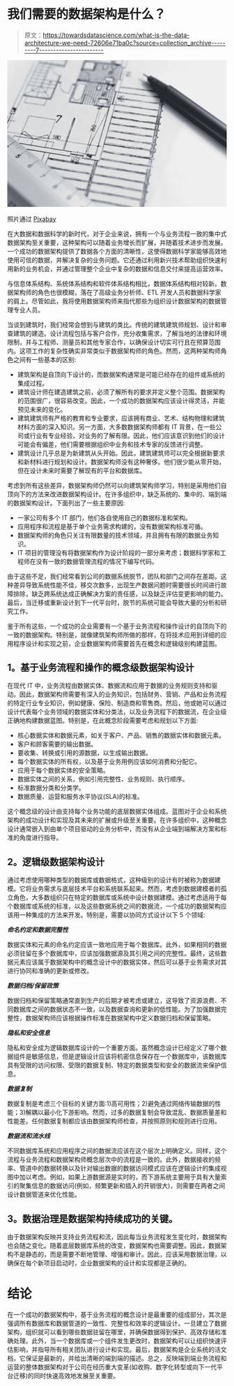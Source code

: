 # 我们需要的数据架构是什么？

> 原文：<https://towardsdatascience.com/what-is-the-data-architecture-we-need-72606e71ba0c?source=collection_archive---------7----------------------->

![](img/aeb79e64d2dc4a10f356e77a20c3ed8e.png)

照片通过 [Pixabay](https://pixabay.com/photos/architecture-blueprint-floor-plan-1857175/)

在大数据和数据科学的新时代，对于企业来说，拥有一个与业务流程一致的集中式数据架构至关重要，这种架构可以随着业务增长而扩展，并随着技术进步而发展。一个成功的数据架构提供了数据各个方面的清晰性，这使得数据科学家能够高效地使用可信的数据，并解决复杂的业务问题。它还通过利用新兴技术帮助组织快速利用新的业务机会，并通过管理整个企业中复杂的数据和信息交付来提高运营效率。

与信息体系结构、系统体系结构和软件体系结构相比，数据体系结构相对较新。数据架构师的角色也很模糊，落在了高级业务分析师、ETL 开发人员和数据科学家的肩上。尽管如此，我将使用数据架构师来指代那些为组织设计数据架构的数据管理专业人员。

当谈到建筑时，我们经常会想到与建筑的类比。传统的建筑建筑师规划、设计和审查建筑的建造。设计流程包括与客户合作，充分收集需求，了解当地的法律和环境限制，并与工程师、测量员和其他专家合作，以确保设计切实可行且在预算范围内。这项工作的复杂性确实非常类似于数据架构师的角色。然而，这两种架构师角色之间有一些基本的区别:

*   建筑架构是自顶向下设计的，而数据架构通常是可能已经存在的组件或系统的集成过程。
*   建筑设计师在建造建筑之前，必须了解所有的要求并定义整个范围。数据架构的范围很广，很容易改变。因此，一个成功的数据架构应该设计得灵活，并能预见未来的变化。
*   建筑建筑师有严格的教育和专业要求，应该拥有商业、艺术、结构物理和建筑材料方面的深入知识。另一方面，大多数数据架构师都有 IT 背景，在一些公司或行业有专业经验，对业务的了解有限。因此，他们应该意识到他们的设计可能会有偏差，他们需要根据组织中业务和技术专家的反馈进行调整。
*   建筑设计几乎总是为新建筑从头开始。因此，建筑建筑师可以完全根据新要求和新材料进行规划和设计。数据架构师没有这种奢侈。他们很少能从零开始，但在设计未来时需要了解现有的平台和数据库。

考虑到所有这些差异，数据架构师仍然可以向建筑架构师学习，特别是采用他们自顶向下的方法来改进数据架构设计。在许多组织中，缺乏系统的、集中的、端到端的数据架构设计。下面列出了一些主要原因:

*   一家公司有多个 IT 部门，他们各自使用自己的数据标准和架构。
*   应用程序和流程是基于单个业务需求构建的，没有数据架构标准可循。
*   数据架构师的角色只关注有限数量的技术领域，并且拥有有限的数据业务知识。
*   IT 项目的管理没有将数据架构作为设计阶段的一部分来考虑；数据科学家和工程师在没有一致的数据管理流程的情况下编写代码。

由于这些不足，我们经常看到公司的数据系统脱节，团队和部门之间存在差距。这种差异导致系统性能不佳，移交次数多，出现生产数据问题时需要很长时间进行故障排除，缺乏跨系统达成正确解决方案的责任感，以及缺乏评估变更影响的能力。最后，当迁移或重新设计到下一代平台时，脱节的系统可能会导致大量的分析和研究工作。

鉴于所有这些，一个成功的企业需要有一个基于业务流程和操作设计的自顶向下的一致的数据架构。特别是，就像建筑架构师所做的那样，在将技术应用到详细的应用程序设计和实现之前，企业数据架构师需要首先在概念和逻辑级别构建蓝图。

## **1。基于业务流程和操作的概念级数据架构设计**

在现代 IT 中，业务流程由数据实体、数据流和应用于数据的业务规则支持和驱动。因此，数据架构师需要有深入的业务知识，包括财务、营销、产品和业务流程的特定行业专业知识，例如健康、保险、制造商和零售商。然后，他或她可以通过设计代表每个业务领域的数据实体和分类法，以及业务流程下的数据流，在企业级正确地构建数据蓝图。特别是，在此概念阶段需要考虑和规划以下方面:

*   核心数据实体和数据元素，如关于客户、产品、销售的数据实体和数据元素。
*   客户和顾客需要的输出数据。
*   要收集、转换或引用的源数据，以生成输出数据。
*   每个数据实体的所有权，以及基于业务用例应该如何消费和分配它。
*   应用于每个数据实体的安全策略。
*   数据实体之间的关系，例如引用完整性、业务规则、执行顺序。
*   标准数据分类和分类学。
*   数据质量、运营和服务水平协议(SLA)的标准。

这个概念级的设计由支持每个业务功能的底层数据实体组成。蓝图对于企业和系统架构的成功设计和实现及其未来的扩展或升级至关重要。在许多组织中，这种概念设计通常嵌入到由单个项目驱动的业务分析中，而没有从企业端到端解决方案和标准的角度进行指导。

## **2。逻辑级数据架构设计**

通过考虑使用哪种类型的数据库或数据格式，这种级别的设计有时被称为数据建模。它将业务需求与底层技术平台和系统联系起来。然而，考虑到数据建模者的孤立角色，大多数组织只在特定的数据库或系统中设计数据建模。通过考虑适用于每个数据库或系统的标准，以及这些数据系统之间的数据流，一个成功的数据架构应该用一种集成的方法来开发。特别是，需要以协同方式设计以下 5 个领域:

***命名约定和数据完整性***

数据实体和元素的命名约定应该一致地应用于每个数据库。此外，如果相同的数据必须驻留在多个数据库中，应该加强数据源及其引用之间的完整性。最终，这些数据元素应该属于数据架构中的概念设计中的数据实体，然后可以基于业务需求对其进行协同和准确的更新或修改。

***数据归档/保留政策***

数据归档和保留策略通常直到生产的后期才被考虑或建立，这导致了资源浪费、不同数据库之间的数据状态不一致，以及数据查询和更新的低性能。为了加强数据完整性，数据架构师应该根据操作标准在数据架构中定义数据归档和保留策略。

***隐私和安全信息***

隐私和安全成为逻辑数据库设计的一个重要方面。虽然概念设计已经定义了哪个数据组件是敏感信息，但是逻辑设计应该将机密信息保存在一个数据库中，该数据库具有受限的访问权限、受限的数据复制、特定的数据类型和安全的数据流来保护信息。

***数据复制***

数据复制是考虑三个目标的关键方面:1)高可用性；2)避免通过网络传输数据的性能；3)解耦以最小化下游影响。然而，过多的数据复制会导致混乱、数据质量差和性能差。任何数据复制都应该由数据架构师检查，并按照原则和规则进行应用。

***数据流和流水线***

不同数据库系统和应用程序之间的数据流应该在这个层次上明确定义。同样，这个流程与业务流程和数据架构师概念层次中的流程是一致的。此外，数据接收的频率、管道中的数据转换以及针对输出数据的数据访问模式应该在逻辑设计的集成视图中加以考虑。例如，如果上游数据源是实时的，而下游系统主要用于具有大量索引的聚集信息的数据访问(例如，频繁更新和插入的开销很大)，则需要在两者之间设计数据管道来优化性能。

## **3。数据治理是数据架构持续成功的关键。**

由于数据架构反映并支持业务流程和流，因此每当业务流程发生变化时，数据架构也会随之变化。随着底层数据库系统的改变，数据架构也需要调整。因此，数据架构不是静态的，而是需要不断地管理、增强和审计。因此，应该采用数据治理，以确保在每个新项目启动时，企业数据架构的设计和实现都是正确的。

# **结论**

在一个成功的数据架构中，基于业务流程的概念设计是最重要的组成部分，其次是强调所有数据库和数据管道的一致性、完整性和效率的逻辑设计。一旦建立了数据架构，组织就可以看到哪些数据驻留在哪里，并确保数据得到保护、高效存储和准确处理。此外，当一个数据库或一个组件发生更改时，数据架构可以让组织快速评估影响，并指导所有相关团队进行设计和实现。最后，数据架构是企业系统的活文档，它保证是最新的，并给出清晰的端到端的描述。总之，反映端到端业务流程和运营的整体数据架构对于公司在经历重大变革(如收购、数字化转型或向下一代平台迁移)的同时快速高效地发展至关重要。